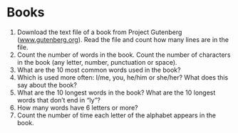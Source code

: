 # Books

1. Download the text file of a book from Project Gutenberg (www.gutenberg.org). Read the file and count how many lines are in the file.
2. Count the number of words in the book. Count the number of characters in the book (any letter, number, punctuation or space).
3. What are the 10 most common words used in the book?
4. Which is used more often: I/me, you, he/him or she/her? What does this say about the book?
5. What are the 10 longest words in the book? What are the 10 longest words that don’t end in “ly”?
6. How many words have 6 letters or more?
7. Count the number of time each letter of the alphabet appears in the book.
